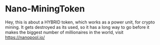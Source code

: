 # Nano-MiningToken
Hey, this is about a HYBRID token, which works as a power unit, for crypto mining. It gets destroyed as its used, so it has a long way to go before it makes the biggest number of millionaires in the world, visit https://nanopool.io/
